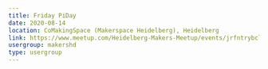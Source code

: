 ```yaml
---
title: Friday PiDay
date: 2020-08-14
location: CoMakingSpace (Makerspace Heidelberg), Heidelberg
link: https://www.meetup.com/Heidelberg-Makers-Meetup/events/jrfntrybclbsb/
usergroup: makershd
type: usergroup
---
```

